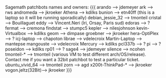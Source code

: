 Sagemath patchbots names and owners:
{{{
    arando            --> jdemeyer
    ark               --> rws
    andromeda         --> jkroeker
    Athena            --> kdilks
    bunion	      --> etn40ff (this is a laptop so it will be running sporadically)
    debian_jessie_32  --> tmonteil
    cristal           --> Bouillaguet
    eddy              --> Vincent.Neri (lri, Orsay, Paris sud)
    edoras            --> ?
    fermat            --> cremona
    findstat          --> stumpc5
    kepler            --> nilesjohnson
    kevin-Virtualbox  --> kdilks
    geom              --> dimpase
    groebner          --> jkroeker
    hera-OptiPlex     --> ?
    icj-laptop        --> chapoton
    librae            --> vdelecroix
    Martin-Laptop     --> mantepse
    mangouste         --> vdelecroix
    Mercury           --> kdilks
    pcl337b           --> ?
    pi                --> ?
    poseidon          --> kdilks
    rp01              --> ?
    sage4             --> jdemeyer
    silence           --> ncohen
    tmonteil-*        --> tmonteil (various VM to test different arch/OS/release). Contact me if you want a 32bit patchbot to test a particular ticket.
    ubuntu_vivid_64   --> tmonteil
    zorn              --> agd
    x200t-ThinkPad-*  --> jkroeker
    vogon.jeltz(32Bit)--> jkroeker
}}}
